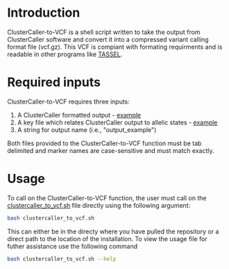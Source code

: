 # Introduction
ClusterCaller-to-VCF is a shell script written to take the output from ClusterCaller software and convert it into a compressed variant calling format file (vcf.gz). This VCF is compiant with formating requirments and is readable in other programs like [TASSEL](https://www.maizegenetics.net/tassel).

# Required inputs
ClusterCaller-to-VCF requires three inputs:
1. A ClusterCaller formatted output - [example](https://github.com/zjwinn/ClusterCaller-to-VCF/blob/main/clustercaller_example.txt)
2. A key file which relates ClusterCaller output to allelic states - [example](https://github.com/zjwinn/ClusterCaller-to-VCF/blob/main/keyfile_example.txt)
3. A string for output name (i.e., "output_example")

Both files provided to the ClusterCaller-to-VCF function must be tab delimited and marker names are case-sensitive and must match exactly. 

# Usage
To call on the ClusterCaller-to-VCF function, the user must call on the [clustercaller_to_vcf.sh](https://github.com/zjwinn/ClusterCaller-to-VCF/blob/main/clustercaller_to_vcf.sh) file directly using the following argument:
```bash
bash clustercaller_to_vcf.sh
```
This can either be in the directy where you have pulled the repository or a direct path to the location of the installation. To view the usage file for futher assistance use the following command
```bash
bash clustercaller_to_vcf.sh --help
```
